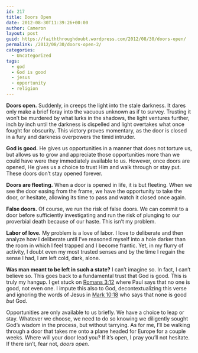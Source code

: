 ```yaml
---
id: 217
title: Doors Open
date: 2012-08-30T11:39:26+00:00
author: Cameron
layout: post
guid: https://faiththroughdoubt.wordpress.com/2012/08/30/doors-open/
permalink: /2012/08/30/doors-open-2/
categories:
  - Uncategorized
tags:
  - god
  - God is good
  - jesus
  - opportunity
  - religion
---
```

**Doors open.** Suddenly, in creeps the light into the stale darkness. It dares only make a brief foray into the vacuous unknown as if to survey. Trusting it won’t be murdered by what lurks in the shadows, the light ventures further, inch by inch until the darkness is dispelled and light overtakes what once fought for obscurity. This victory proves momentary, as the door is closed in a fury and darkness overpowers the timid intruder.

**God is good.** He gives us opportunities in a manner that does not torture us, but allows us to grow and appreciate those opportunities more than we could have were they immediately available to us. However, once doors are opened, He gives us a choice to trust Him and walk through or stay put. These doors don’t stay opened forever.

**Doors are fleeting.** When a door is opened in life, it is but fleeting. When we see the door easing from the frame, we have the opportunity to take the door, or hesitate, allowing its time to pass and watch it closed once again.

**False doors.** Of course, we run the risk of false doors. We can commit to a door before sufficiently investigating and run the risk of plunging to our proverbial death because of our haste. This isn’t my problem.

**Labor of love.** My problem is a love of labor. I love to deliberate and then analyze how I deliberate until I’ve reasoned myself into a hole darker than the room in which I feel trapped and I become frantic. Yet, in my flurry of activity, I doubt even my most trusted senses and by the time I regain the sense I had, I am left cold, dark, alone.

**Was man meant to be left in such a state?** I can’t imagine so. In fact, I can’t believe so. This goes back to a fundamental trust that God is good. This is truly my hangup. I get stuck on <a href="http://www.biblegateway.com/passage/?search=romans%203:12&version=ESV" target="_blank">Romans 3:12</a> where Paul says that no one is good, not even one. I impute this also to God, decontextualizing this verse and ignoring the words of Jesus in <a href="http://www.biblegateway.com/passage/?search=Mark+10:18&version=ESV" target="_blank">Mark 10:18</a> who says that none is good _but_ God.

Opportunities are only available to us briefly. We have a choice to leap or stay. Whatever we choose, we need to do so knowing we diligently sought God’s wisdom in the process, but without tarrying. As for me, I’ll be walking through a door that takes me onto a plane headed for Europe for a couple weeks. Where will your door lead you? If it’s open, I pray you’ll not hesitate. If there isn’t, fear not, _doors open_.
